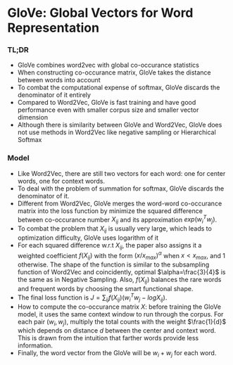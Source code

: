 # GloVe: Global Vectors for Word Representation

### TL;DR

* GloVe combines word2vec with global co-occurance statistics
* When constructing co-occurance matrix, GloVe takes the distance between words into account
* To combat the computational expense of softmax, GloVe discards the denominator of it entirely
* Compared to Word2Vec, GloVe is fast training and have good performance even with smaller corpus size and smaller vector dimension
* Although there is similarity between GloVe and Word2Vec, GloVe does not use methods in Word2Vec like negative sampling or Hierarchical Softmax

### Model

* Like Word2Vec, there are still two vectors for each word: one for center words, one for context words.
* To deal with the problem of summation for softmax, GloVe discards the denominator of it.
* Different from Word2Vec, GloVe merges the word-word co-occurance matrix into the loss function by minimize the squared difference between co-occurance number $X_{ij}$ and its approximation $exp(w_{i}^{T}w_{j})$.
* To combat the problem that $X_{ij}$ is usually very large, which leads to optimization difficulty, GloVe uses logarithm of it
* For each squared difference w.r.t $X_{ij}$, the paper also assigns it a weighted coefficient $f(X_{ij})$ with the form $(x/x_{max})^{\alpha}$ when $x<x_{max}$, and 1 otherwise. The shape of the function is similar to the subsampling function of Word2Vec and coincidently, optimal $\alpha=\frac{3}{4}$ is the same as in Negative Sampling. Also, $f(X_{ij})$ balances the rare words and frequent words by choosing the smart functional shape. 
* The final loss function is $J = \sum_{ij}f(X_{ij})(w_{i}^{T}w_{j}-logX_{ij})$.
* How to compute the co-occurance matrix $X$: before training the GloVe model, it uses the same context window to run through the corpus. For each pair $(w_{i}, w_{j})$, multiply the total counts with the weight $\frac{1}{d}$ which depends on distance $d$ between the center and context word. This is drawn from the intuition that farther words provide less information. 
* Finally, the word vector from the GloVe will be $w_{i} + w_{j}$ for each word.